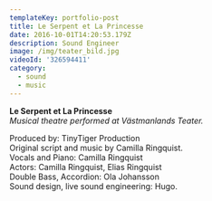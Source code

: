 ```yaml
---
templateKey: portfolio-post
title: Le Serpent et La Princesse
date: 2016-10-01T14:20:53.179Z
description: Sound Engineer
image: /img/teater_bild.jpg
videoId: '326594411'
category:
  - sound
  - music
---
```

**Le Serpent et La Princesse**\
_Musical theatre performed at Västmanlands Teater._

Produced by: TinyTiger Production\
Original script and music by Camilla Ringquist.\
Vocals and Piano: Camilla Ringquist\
Actors: Camilla Ringquist, Elias Ringquist\
Double Bass, Accordion: Ola Johansson\
Sound design, live sound engineering: Hugo.
